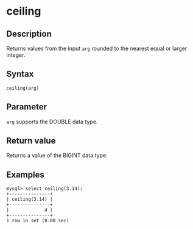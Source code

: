 ---
---

# ceiling

## Description

Returns values from the input `arg` rounded to the nearest equal or larger integer.

## Syntax

```Shell
ceiling(arg)
```

## Parameter

`arg` supports the DOUBLE data type.

## Return value

Returns a value of the BIGINT data type.

## Examples

```Plain
mysql> select ceiling(3.14);
+---------------+
| ceiling(3.14) |
+---------------+
|             4 |
+---------------+
1 row in set (0.00 sec)
```
